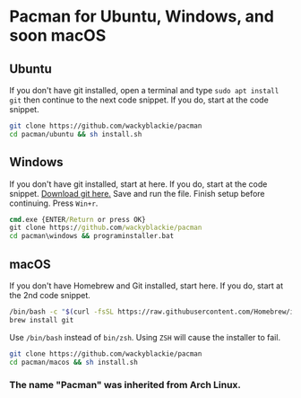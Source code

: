 # Pacman for Ubuntu, Windows, and soon macOS
## Ubuntu
If you don't have git installed, open a terminal and type ```sudo apt install git``` then continue to the next code snippet. If you do, start at the code snippet.
```bash
git clone https://github.com/wackyblackie/pacman
cd pacman/ubuntu && sh install.sh
```
## Windows
If you don't have git installed, start at here. If you do, start at the code snippet. 
[Download git here.](https://git-scm.com/download/win)
Save and run the file. Finish setup before continuing. 
Press ```Win+r```. 
```cmd
cmd.exe {ENTER/Return or press OK}
git clone https://github.com/wackyblackie/pacman
cd pacman\windows && programinstaller.bat
```
## macOS
If you don't have Homebrew and Git installed, start here. If you do, start at the 2nd code snippet.
```bash
/bin/bash -c "$(curl -fsSL https://raw.githubusercontent.com/Homebrew/install/master/install.sh)"
brew install git
```
Use ```/bin/bash``` instead of ```bin/zsh```. Using ```ZSH``` will cause the installer to fail.
```bash
git clone https://github.com/wackyblackie/pacman
cd pacman/macos && sh install.sh
```
### The name "Pacman" was inherited from Arch Linux.
